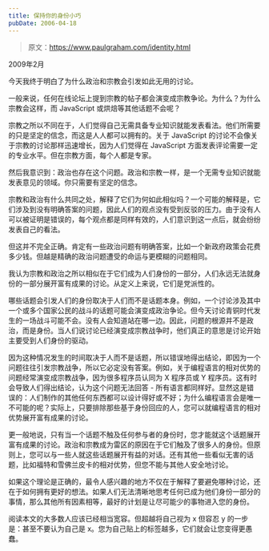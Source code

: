 ```yaml
---
title: 保持你的身份小巧
pubDate: 2006-04-18
---
```


> 原文：https://www.paulgraham.com/identity.html 

            
2009年2月

今天我终于明白了为什么政治和宗教会引发如此无用的讨论。

一般来说，任何在线论坛上提到宗教的帖子都会演变成宗教争论。为什么？为什么宗教会这样，而 JavaScript 或烘焙等其他话题不会呢？

宗教之所以不同在于，人们觉得自己无需具备专业知识就能发表看法。他们所需要的只是坚定的信念，而这是人人都可以拥有的。关于 JavaScript 的讨论不会像关于宗教的讨论那样迅速增长，因为人们觉得在 JavaScript 方面发表评论需要一定的专业水平。但在宗教方面，每个人都是专家。

然后我意识到：政治也存在这个问题。政治和宗教一样，是一个无需专业知识就能发表意见的领域。你只需要有坚定的信念。

宗教和政治有什么共同之处，解释了它们为何如此相似吗？一个可能的解释是，它们涉及到没有明确答案的问题，因此人们的观点没有受到反驳的压力。由于没有人可以被证明是错误的，每个观点都是同样有效的，人们意识到这一点后，就会纷纷发表自己的看法。

但这并不完全正确。肯定有一些政治问题有明确答案，比如一个新政府政策会花费多少钱。但越是精确的政治问题遭受的命运与更模糊的问题相同。

我认为宗教和政治之所以相似在于它们成为人们身份的一部分，人们永远无法就身份的一部分展开富有成果的讨论。从定义上来说，它们是党派性的。

哪些话题会引发人们的身份取决于人们而不是话题本身。例如，一个讨论涉及其中一个或多个国家公民的战斗的话题可能会演变成政治争论。但今天讨论青铜时代发生的一场战斗可能不会。没有人会知道站在哪一边。因此，问题的根源并不是政治，而是身份。当人们说讨论已经演变成宗教战争时，他们真正的意思是讨论开始主要受到人们身份的驱动。

因为这种情况发生的时间取决于人而不是话题，所以错误地得出结论，即因为一个问题往往引发宗教战争，所以它必定没有答案。例如，关于编程语言的相对优势的问题经常演变成宗教战争，因为很多程序员认同为 X 程序员或 Y 程序员。这有时会导致人们得出结论，认为这个问题无法回答 - 所有语言都同样好。显然这是错误的：人们制作的其他任何东西都可以设计得好或不好；为什么编程语言会是唯一不可能的呢？实际上，只要排除那些基于身份回应的人，您可以就编程语言的相对优势展开富有成果的讨论。

更一般地说，只有当一个话题不触及任何参与者的身份时，您才能就这个话题展开富有成果的讨论。政治和宗教成为雷区的原因在于它们触及了很多人的身份。但原则上，您可以与一些人就这些话题展开有益的对话。还有其他一些看似无害的话题，比如福特和雪佛兰皮卡的相对优势，但您不能与其他人安全地讨论。

如果这个理论是正确的，最令人感兴趣的地方不仅在于解释了要避免哪种讨论，还在于如何拥有更好的想法。如果人们无法清晰地思考任何已成为他们身份一部分的事情，那么其他所有因素相等，最好的计划是让尽可能少的事物进入您的身份。

阅读本文的大多数人应该已经相当宽容。但超越将自己视为 x 但容忍 y 的一步是：甚至不要认为自己是 x。您为自己贴上的标签越多，它们就会让您变得更愚蠢。
